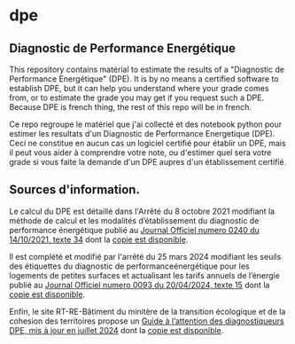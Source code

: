 # dpe
## Diagnostic de Performance Energétique

This repository contains matérial to estimate the results of a "Diagnostic de Performance Energétique" (DPE). It is by no means a certified software to establish DPE, but it can help you understand where your grade comes from, or to estimate the grade you may get if you request such a DPE. Because DPE is french thing, the rest of this repo will be in french.

Ce repo regroupe le matériel que j'ai collecté et des notebook python pour estimer les resultats d'un Diagnostic de Performance Energetique (DPE). Ceci ne constitue en aucun cas un logiciel certifié pour établir un DPE, mais il  peut vous aider à comprendre votre note, ou d'estimer quel sera votre grade si vous faite la demande d'un DPE aupres d'un établissement certifié. 

## Sources d'information.

Le calcul du DPE est détaillé dans l'Arrêté du 8 octobre 2021 modifiant la méthode de calcul et les modalités d’établissement du diagnostic de performance énergétique publié au [Journal Officiel numero 0240 du 14/10/2021, texte 34](https://www.legifrance.gouv.fr/download/pdf?id=7hpbVyq228foxHzNM7WleDImAyXlPNb9zULelSY01V8=) dont la [copie est disponible](ressources/joe_20211014_0240_0034.pdf).

Il est complété et modifié par l'arrêté du 25 mars 2024 modifiant les seuils des étiquettes du diagnostic de performanceénergétique pour les logements de petites surfaces et actualisant les tarifs annuels de l’énergie publié au [Journal Officiel numero 0093 du 20/04/2024, texte 15](https://www.legifrance.gouv.fr/download/pdf?id=XVrWD3X2HrCSQ8H60WvMu0H0-O1EhNvzqkhdsD-P4D4=) dont la [copie est disponible](ressources/joe_20240420_0093_0015.pdf).

Enfin, le site RT-RE-Bâtiment du minitère de la transition écologique et de la cohesion des territoires propose un [Guide à l’attention des diagnostiqueurs DPE, mis à jour en juillet 2024](https://rt-re-batiment.developpement-durable.gouv.fr/boite-a-outils-dpe-a790.html) dont la [copie est disponible](ressources/v3_guidedpe.pdf).





